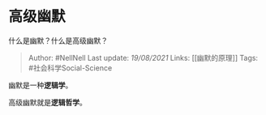 # 高级幽默
什么是幽默？什么是高级幽默？

> Author: #NellNell 
Last update: *19/08/2021* 
Links: [[幽默的原理]]
Tags: #社会科学Social-Science 

幽默是一种**逻辑学**。

高级幽默就是**逻辑哲学**。
